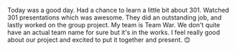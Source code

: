 Today was a good day. Had a chance to learn a little bit about 301. Watched 301 presentations which was awesome. They did an outstanding job, and lastly worked
on the group project. My team is Team War. We don't quite have an actual team
name for sure but it's in the works. I feel really good about our project and
excited to put it together and present. 😊
